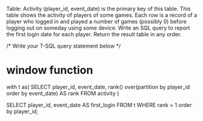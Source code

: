 Table: Activity
(player_id, event_date) is the primary key of this table.
This table shows the activity of players of some games.
Each row is a record of a player who logged in and played a number of games (possibly 0) before logging out on someday using some device.
Write an SQL query to report the first login date for each player.
Return the result table in any order.

/* Write your T-SQL query statement below */
# window function
with t as(
    SELECT
        player_id,
        event_date,
        rank() over(partition by player_id order by event_date) AS rank
    FROM
        activity
)

SELECT
    player_id,
    event_date AS first_login
FROM
    t
WHERE
    rank = 1
order by player_id;
